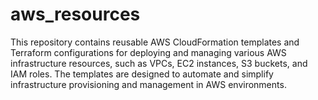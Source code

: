 # aws_resources
This repository contains reusable AWS CloudFormation templates and Terraform configurations for deploying and managing various AWS infrastructure resources, such as VPCs, EC2 instances, S3 buckets, and IAM roles. The templates are designed to automate and simplify infrastructure provisioning and management in AWS environments.
